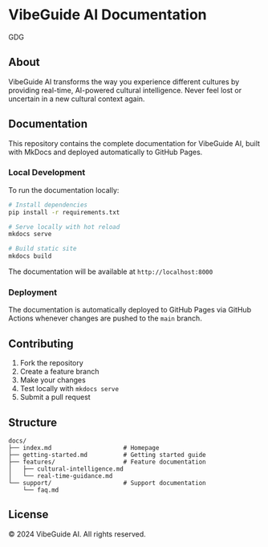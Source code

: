 # VibeGuide AI Documentation

GDG

## About

VibeGuide AI transforms the way you experience different cultures by providing real-time, AI-powered cultural intelligence. Never feel lost or uncertain in a new cultural context again.

## Documentation

This repository contains the complete documentation for VibeGuide AI, built with MkDocs and deployed automatically to GitHub Pages.

### Local Development

To run the documentation locally:

```bash
# Install dependencies
pip install -r requirements.txt

# Serve locally with hot reload
mkdocs serve

# Build static site
mkdocs build
```

The documentation will be available at `http://localhost:8000`

### Deployment

The documentation is automatically deployed to GitHub Pages via GitHub Actions whenever changes are pushed to the `main` branch.

## Contributing

1. Fork the repository
2. Create a feature branch
3. Make your changes
4. Test locally with `mkdocs serve`
5. Submit a pull request

## Structure

```
docs/
├── index.md                    # Homepage
├── getting-started.md          # Getting started guide
├── features/                   # Feature documentation
│   ├── cultural-intelligence.md
│   └── real-time-guidance.md
└── support/                    # Support documentation
    └── faq.md
```

## License

© 2024 VibeGuide AI. All rights reserved.
